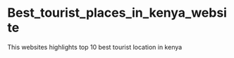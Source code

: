 # Best_tourist_places_in_kenya_website
This websites highlights  top 10 best tourist location in kenya
